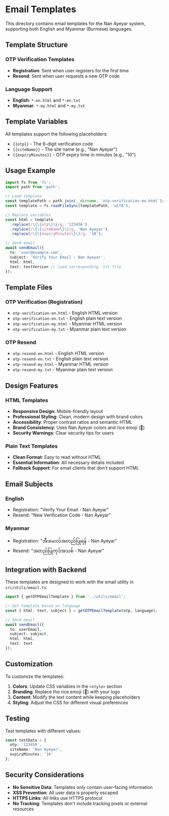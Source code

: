 # Email Templates

This directory contains email templates for the Nan Ayeyar system, supporting both English and Myanmar (Burmese) languages.

## Template Structure

### OTP Verification Templates
- **Registration**: Sent when user registers for the first time
- **Resend**: Sent when user requests a new OTP code

### Language Support
- **English**: `*-en.html` and `*-en.txt`
- **Myanmar**: `*-my.html` and `*-my.txt`

## Template Variables

All templates support the following placeholders:

- `{{otp}}` - The 6-digit verification code
- `{{siteName}}` - The site name (e.g., "Nan Ayeyar")
- `{{expiryMinutes}}` - OTP expiry time in minutes (e.g., "10")

## Usage Example

```typescript
import fs from 'fs';
import path from 'path';

// Load template
const templatePath = path.join(__dirname, 'otp-verification-en.html');
const template = fs.readFileSync(templatePath, 'utf8');

// Replace variables
const html = template
  .replace(/\{\{otp\}\}/g, '123456')
  .replace(/\{\{siteName\}\}/g, 'Nan Ayeyar')
  .replace(/\{\{expiryMinutes\}\}/g, '10');

// Send email
await sendEmail({
  to: 'user@example.com',
  subject: 'Verify Your Email - Nan Ayeyar',
  html: html,
  text: textVersion // Load corresponding .txt file
});
```

## Template Files

### OTP Verification (Registration)
- `otp-verification-en.html` - English HTML version
- `otp-verification-en.txt` - English plain text version
- `otp-verification-my.html` - Myanmar HTML version
- `otp-verification-my.txt` - Myanmar plain text version

### OTP Resend
- `otp-resend-en.html` - English HTML version
- `otp-resend-en.txt` - English plain text version
- `otp-resend-my.html` - Myanmar HTML version
- `otp-resend-my.txt` - Myanmar plain text version

## Design Features

### HTML Templates
- **Responsive Design**: Mobile-friendly layout
- **Professional Styling**: Clean, modern design with brand colors
- **Accessibility**: Proper contrast ratios and semantic HTML
- **Brand Consistency**: Uses Nan Ayeyar colors and rice emoji (🌾)
- **Security Warnings**: Clear security tips for users

### Plain Text Templates
- **Clean Format**: Easy to read without HTML
- **Essential Information**: All necessary details included
- **Fallback Support**: For email clients that don't support HTML

## Email Subjects

### English
- Registration: "Verify Your Email - Nan Ayeyar"
- Resend: "New Verification Code - Nan Ayeyar"

### Myanmar
- Registration: "အီးမေးလ်အတည်ပြုရန် - Nan Ayeyar"
- Resend: "အတည်ပြုကုဒ်အသစ် - Nan Ayeyar"

## Integration with Backend

These templates are designed to work with the email utility in `src/utils/email.ts`:

```typescript
import { getOTPEmailTemplate } from '../utils/email';

// Get template based on language
const { html, text, subject } = getOTPEmailTemplate(otp, language);

// Send email
await sendEmail({
  to: userEmail,
  subject: subject,
  html: html,
  text: text
});
```

## Customization

To customize the templates:

1. **Colors**: Update CSS variables in the `<style>` section
2. **Branding**: Replace the rice emoji (🌾) with your logo
3. **Content**: Modify the text content while keeping placeholders
4. **Styling**: Adjust the CSS for different visual preferences

## Testing

Test templates with different values:

```typescript
const testData = {
  otp: '123456',
  siteName: 'Nan Ayeyar',
  expiryMinutes: '10'
};
```

## Security Considerations

- **No Sensitive Data**: Templates only contain user-facing information
- **XSS Prevention**: All user data is properly escaped
- **HTTPS Links**: All links use HTTPS protocol
- **No Tracking**: Templates don't include tracking pixels or external resources
